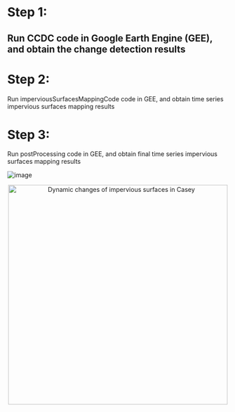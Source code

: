 # Step 1:
## Run CCDC code in Google Earth Engine (GEE), and obtain the change detection results
# Step 2:
Run imperviousSurfacesMappingCode code in GEE, and obtain time series impervious surfaces mapping results
# Step 3:
Run postProcessing code in GEE, and obtain final time series impervious surfaces mapping results


![image](https://raw.githubusercontent.com/LingySun/imperviousSurfaceMapping/master/Impervious_Surface_Dynamic_Changes/Casey.gif)
<p align="center">
  <img src="https://raw.githubusercontent.com/LingySun/imperviousSurfaceMapping/master/Impervious_Surface_Dynamic_Changes/Casey.gif" width="500px" alt="Dynamic changes of impervious surfaces in Casey"/>
</p>
